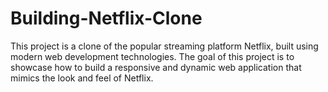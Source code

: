 # Building-Netflix-Clone
This project is a clone of the popular streaming platform Netflix, built using modern web development technologies. The goal of this project is to showcase how to build a responsive and dynamic web application that mimics the look and feel of Netflix.
